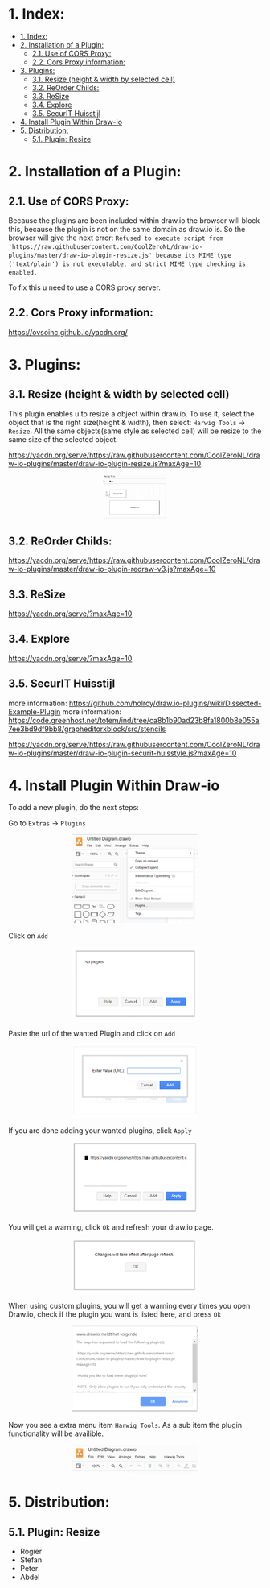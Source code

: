 # 1. Index:

<!-- TOC -->

- [1. Index:](#1-index)
- [2. Installation of a Plugin:](#2-installation-of-a-plugin)
    - [2.1. Use of CORS Proxy:](#21-use-of-cors-proxy)
    - [2.2. Cors Proxy information:](#22-cors-proxy-information)
- [3. Plugins:](#3-plugins)
    - [3.1. Resize (height & width by selected cell)](#31-resize-height--width-by-selected-cell)
    - [3.2. ReOrder Childs:](#32-reorder-childs)
    - [3.3. ReSize](#33-resize)
    - [3.4. Explore](#34-explore)
    - [3.5. SecurIT Huisstijl](#35-securit-huisstijl)
- [4. Install Plugin Within Draw-io](#4-install-plugin-within-draw-io)
- [5. Distribution:](#5-distribution)
    - [5.1. Plugin: Resize](#51-plugin-resize)

<!-- /TOC -->

# 2. Installation of a Plugin:

## 2.1. Use of CORS Proxy:
Because the plugins are been included within draw.io the browser will block this, because the plugin is not on the same domain as draw.io is. So the browser will give the next error: `Refused to execute script from 'https://raw.githubusercontent.com/CoolZeroNL/draw-io-plugins/master/draw-io-plugin-resize.js' because its MIME type ('text/plain') is not executable, and strict MIME type checking is enabled.` 

To fix this u need to use a CORS proxy server.

## 2.2. Cors Proxy information:
https://ovsoinc.github.io/yacdn.org/


# 3. Plugins:

## 3.1. Resize (height & width by selected cell)
This plugin enables u to resize a object within draw.io. To use it, select the object that is the right size(height & width), then select: `Harwig Tools` -> `Resize`. All the same objects(same style as selected cell) will be resize to the same size of the selected object.

https://yacdn.org/serve/https://raw.githubusercontent.com/CoolZeroNL/draw-io-plugins/master/draw-io-plugin-resize.js?maxAge=10

<p align="center">
  <img width="25%" src="./readme.images/example-draw-io-plugin-resize.gif">
</p>

## 3.2. ReOrder Childs:
https://yacdn.org/serve/https://raw.githubusercontent.com/CoolZeroNL/draw-io-plugins/master/draw-io-plugin-redraw-v3.js?maxAge=10

## 3.3. ReSize
https://yacdn.org/serve/?maxAge=10

## 3.4. Explore
https://yacdn.org/serve/?maxAge=10

## 3.5. SecurIT Huisstijl
more information: https://github.com/holroy/draw.io-plugins/wiki/Dissected-Example-Plugin
more information: https://code.greenhost.net/totem/ind/tree/ca8b1b90ad23b8fa1800b8e055a7ee3bd9df9bb8/grapheditorxblock/src/stencils

https://yacdn.org/serve/https://raw.githubusercontent.com/CoolZeroNL/draw-io-plugins/master/draw-io-plugin-securit-huisstyle.js?maxAge=10

<!-- # 4. Templaing sample:
https://yacdn.org/serve/https://gist.githubusercontent.com/lindapadilla/5974598/raw/0c80ac0f4d03234bffb50cb14eda0a9b23f6e07a/customizeBPMN -->





# 4. Install Plugin Within Draw-io
To add a new plugin, do the next steps:

Go to `Extras` -> `Plugins`

<p align="center">
  <img width="50%" src="./readme.images/01-plugins.png">
</p>

Click on `Add`

<p align="center">
  <img width="50%" src="./readme.images/02-plugins-list.png">
</p>

Paste the url of the wanted Plugin and click on `Add`

<p align="center">
  <img width="50%" src="./readme.images/03-plugin-add-url.png">
</p>

If you are done adding your wanted plugins, click `Apply`

<p align="center">
  <img width="50%" src="./readme.images/04-plugins-added.png">
</p>

You will get a warning, click `Ok` and refresh your draw.io page.
<p align="center">
  <img width="50%" src="./readme.images/05-plugins-added-applyed.png">
</p>

When using custom plugins, you will get a warning every times you open Draw.io, check if the plugin you want is listed here, and press `Ok`

<p align="center">
  <img width="50%" src="./readme.images/06-plugin-warning.png">
</p>

Now you see a extra menu item `Harwig Tools`. As a sub item the plugin functionality will be availible.
<p align="center">
  <img width="50%" src="./readme.images/07-menu-harwig.png">
</p>




# 5. Distribution:

## 5.1. Plugin: Resize
- Rogier
- Stefan
- Peter
- Abdel
